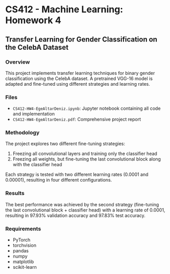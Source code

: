 # CS412 - Machine Learning: Homework 4
## Transfer Learning for Gender Classification on the CelebA Dataset

### Overview
This project implements transfer learning techniques for binary gender classification using the CelebA dataset. A pretrained VGG-16 model is adapted and fine-tuned using different strategies and learning rates.

### Files
- `CS412-HW4-EgeAltarDeniz.ipynb`: Jupyter notebook containing all code and implementation
- `CS412-HW4-EgeAltarDeniz.pdf`: Comprehensive project report

### Methodology
The project explores two different fine-tuning strategies:
1. Freezing all convolutional layers and training only the classifier head
2. Freezing all weights, but fine-tuning the last convolutional block along with the classifier head

Each strategy is tested with two different learning rates (0.0001 and 0.00001), resulting in four different configurations.

### Results
The best performance was achieved by the second strategy (fine-tuning the last convolutional block + classifier head) with a learning rate of 0.0001, resulting in 97.93% validation accuracy and 97.83% test accuracy.

### Requirements
- PyTorch
- torchvision
- pandas
- numpy
- matplotlib
- scikit-learn
